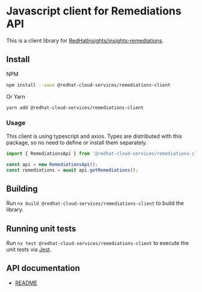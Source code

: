 
Javascript client for Remediations API
=======================================

This is a client library for [RedHatInsights/insights-remediations](https://github.com/RedHatInsights/insights-remediations).

Install
-------

NPM

```bash
npm install --save @redhat-cloud-services/remediations-client
```

Or Yarn

```bash
yarn add @redhat-cloud-services/remediations-client
```

### Usage

This client is using typescript and axios. Types are distributed with this package, so no need to define or install them separately.

```js
import { RemediationsApi } from '@redhat-cloud-services/remediations-client';

const api = new RemediationsApi();
const remediations = await api.getRemediations();
```

## Building

Run `nx build @redhat-cloud-services/remediations-client` to build the library.

## Running unit tests

Run `nx test @redhat-cloud-services/remediations-client` to execute the unit tests via [Jest](https://jestjs.io).

## API documentation

* [README](doc/README.md)
